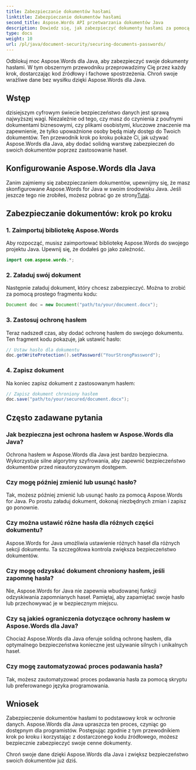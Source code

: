 ```yaml
---
title: Zabezpieczanie dokumentów hasłami
linktitle: Zabezpieczanie dokumentów hasłami
second_title: Aspose.Words API przetwarzania dokumentów Java
description: Dowiedz się, jak zabezpieczyć dokumenty hasłami za pomocą Aspose.Words dla Java. Ten przewodnik krok po kroku zawiera kod źródłowy i porady ekspertów. Chroń swoje dane.
type: docs
weight: 10
url: /pl/java/document-security/securing-documents-passwords/
---
```


Odblokuj moc Aspose.Words dla Java, aby zabezpieczyć swoje dokumenty hasłami. W tym obszernym przewodniku przeprowadzimy Cię przez każdy krok, dostarczając kod źródłowy i fachowe spostrzeżenia. Chroń swoje wrażliwe dane bez wysiłku dzięki Aspose.Words dla Java.


## Wstęp

dzisiejszym cyfrowym świecie bezpieczeństwo danych jest sprawą najwyższej wagi. Niezależnie od tego, czy masz do czynienia z poufnymi dokumentami biznesowymi, czy plikami osobistymi, kluczowe znaczenie ma zapewnienie, że tylko upoważnione osoby będą miały dostęp do Twoich dokumentów. Ten przewodnik krok po kroku pokaże Ci, jak używać Aspose.Words dla Java, aby dodać solidną warstwę zabezpieczeń do swoich dokumentów poprzez zastosowanie haseł.

## Konfigurowanie Aspose.Words dla Java

 Zanim zajmiemy się zabezpieczaniem dokumentów, upewnijmy się, że masz skonfigurowane Aspose.Words for Java w swoim środowisku Java. Jeśli jeszcze tego nie zrobiłeś, możesz pobrać go ze strony[Tutaj](https://releases.aspose.com/words/java/).

## Zabezpieczanie dokumentów: krok po kroku

### 1. Zaimportuj bibliotekę Aspose.Words

Aby rozpocząć, musisz zaimportować bibliotekę Aspose.Words do swojego projektu Java. Upewnij się, że dodałeś go jako zależność.

```java
import com.aspose.words.*;
```

### 2. Załaduj swój dokument

Następnie załaduj dokument, który chcesz zabezpieczyć. Można to zrobić za pomocą prostego fragmentu kodu:

```java
Document doc = new Document("path/to/your/document.docx");
```

### 3. Zastosuj ochronę hasłem

Teraz nadszedł czas, aby dodać ochronę hasłem do swojego dokumentu. Ten fragment kodu pokazuje, jak ustawić hasło:

```java
// Ustaw hasło dla dokumentu
doc.getWriteProtection().setPassword("YourStrongPassword");
```

### 4. Zapisz dokument

Na koniec zapisz dokument z zastosowanym hasłem:

```java
// Zapisz dokument chroniony hasłem
doc.save("path/to/your/secured/document.docx");
```

## Często zadawane pytania

### Jak bezpieczna jest ochrona hasłem w Aspose.Words dla Java?

Ochrona hasłem w Aspose.Words dla Java jest bardzo bezpieczna. Wykorzystuje silne algorytmy szyfrowania, aby zapewnić bezpieczeństwo dokumentów przed nieautoryzowanym dostępem.

### Czy mogę później zmienić lub usunąć hasło?

Tak, możesz później zmienić lub usunąć hasło za pomocą Aspose.Words for Java. Po prostu załaduj dokument, dokonaj niezbędnych zmian i zapisz go ponownie.

### Czy można ustawić różne hasła dla różnych części dokumentu?

Aspose.Words for Java umożliwia ustawienie różnych haseł dla różnych sekcji dokumentu. Ta szczegółowa kontrola zwiększa bezpieczeństwo dokumentów.

### Czy mogę odzyskać dokument chroniony hasłem, jeśli zapomnę hasła?

Nie, Aspose.Words for Java nie zapewnia wbudowanej funkcji odzyskiwania zapomnianych haseł. Pamiętaj, aby zapamiętać swoje hasło lub przechowywać je w bezpiecznym miejscu.

### Czy są jakieś ograniczenia dotyczące ochrony hasłem w Aspose.Words dla Java?

Chociaż Aspose.Words dla Java oferuje solidną ochronę hasłem, dla optymalnego bezpieczeństwa konieczne jest używanie silnych i unikalnych haseł.

### Czy mogę zautomatyzować proces podawania hasła?

Tak, możesz zautomatyzować proces podawania hasła za pomocą skryptu lub preferowanego języka programowania.

## Wniosek

Zabezpieczenie dokumentów hasłami to podstawowy krok w ochronie danych. Aspose.Words dla Java upraszcza ten proces, czyniąc go dostępnym dla programistów. Postępując zgodnie z tym przewodnikiem krok po kroku i korzystając z dostarczonego kodu źródłowego, możesz bezpiecznie zabezpieczyć swoje cenne dokumenty.

Chroń swoje dane dzięki Aspose.Words dla Java i zwiększ bezpieczeństwo swoich dokumentów już dziś.